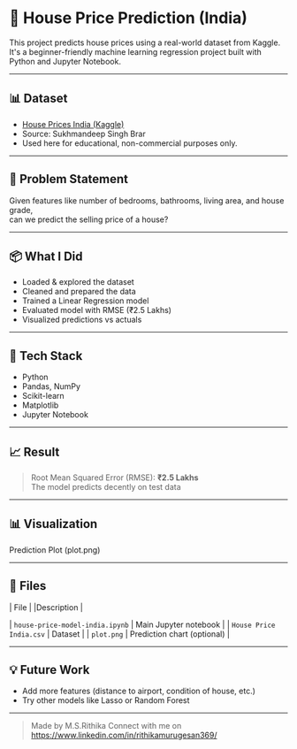 # 🏡 House Price Prediction (India)

This project predicts house prices using a real-world dataset from Kaggle.  
It's a beginner-friendly machine learning regression project built with Python and Jupyter Notebook.

---

## 📊 Dataset

- [House Prices India (Kaggle)](https://www.kaggle.com/datasets/sukhmandeepsinghbrar/house-prices-india)
- Source: Sukhmandeep Singh Brar
- Used here for educational, non-commercial purposes only.

---

## 🎯 Problem Statement

Given features like number of bedrooms, bathrooms, living area, and house grade,  
can we predict the selling price of a house?

---

## 📦 What I Did

-  Loaded & explored the dataset
-  Cleaned and prepared the data
-  Trained a Linear Regression model
-  Evaluated model with RMSE (₹2.5 Lakhs)
-  Visualized predictions vs actuals
  
---

## 🧪 Tech Stack

- Python 
- Pandas, NumPy  
- Scikit-learn  
- Matplotlib  
- Jupyter Notebook

---

## 📈 Result

>  Root Mean Squared Error (RMSE): **₹2.5 Lakhs**  
>  The model predicts decently on test data

---

## 📊 Visualization

Prediction Plot (plot.png)  

---

## 📁 Files

| File  |                          |Description |

| `house-price-model-india.ipynb` | Main Jupyter notebook |
| `House Price India.csv`         | Dataset |
| `plot.png`                      | Prediction chart (optional) |

---

## 💡 Future Work

- Add more features (distance to airport, condition of house, etc.)
- Try other models like Lasso or Random Forest

---

> Made by M.S.Rithika
> Connect with me on https://www.linkedin.com/in/rithikamurugesan369/



